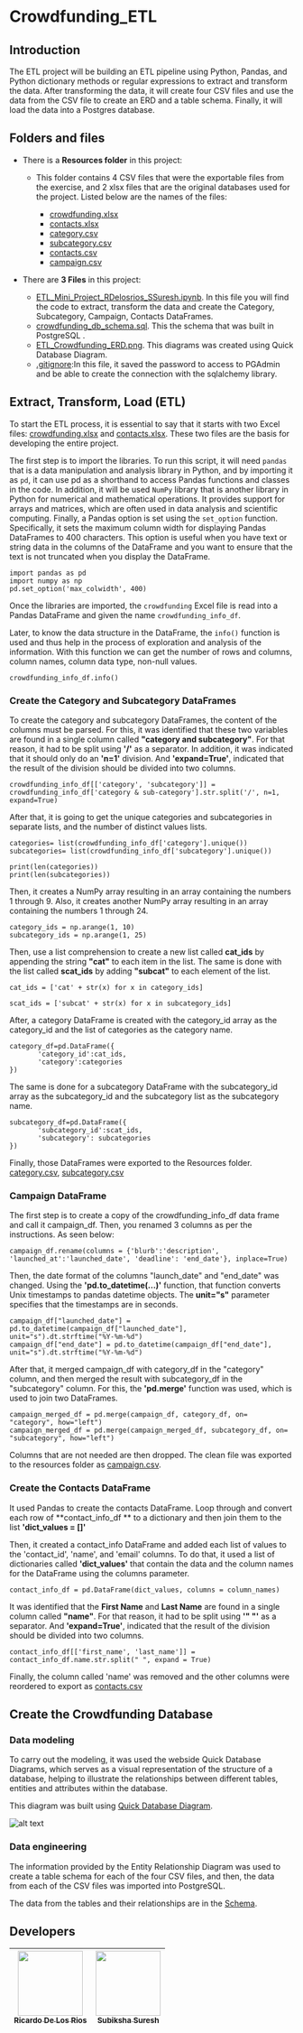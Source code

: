 # Crowdfunding_ETL

## Introduction

The ETL project will be building an ETL pipeline using Python, Pandas, and Python dictionary methods or regular expressions to extract and transform the data. After transforming the data, it will create four CSV files and use the data from the CSV file to create an ERD and a table schema. Finally, it will load the data into a Postgres database.

## Folders and files

* There is a **Resources folder** in this project:

   * This folder contains 4 CSV files that were the exportable files from the exercise, and 2 xlsx files that are the original databases used for the project. Listed below are the names of the files:

      * [crowdfunding.xlsx](https://github.com/Subiksha-SS/Crowdfunding_ETL/tree/main/Resources)
      * [contacts.xlsx](https://github.com/Subiksha-SS/Crowdfunding_ETL/tree/main/Resources)
      * [category.csv](https://github.com/Subiksha-SS/Crowdfunding_ETL/tree/main/Resources)
      * [subcategory.csv](https://github.com/Subiksha-SS/Crowdfunding_ETL/tree/main/Resources)
      * [contacts.csv](https://github.com/Subiksha-SS/Crowdfunding_ETL/tree/main/Resources)
      * [campaign.csv](https://github.com/Subiksha-SS/Crowdfunding_ETL/tree/main/Resources)
    
* There are **3 Files** in this project:
  
    * [ETL_Mini_Project_RDelosrios_SSuresh.ipynb](https://github.com/Subiksha-SS/Crowdfunding_ETL/blob/main/ETL_Mini_Project_RDelosrios_SSuresh.ipynb). In this file you will find the code to extract, transform         the data and create the Category, Subcategory, Campaign, Contacts DataFrames.
    * [crowdfunding_db_schema.sql](). This the schema that was built in PostgreSQL .
    * [ETL_Crowdfunding_ERD.png](). This diagrams was created using Quick Database Diagram.
    * [.gitignore](https://github.com/Subiksha-SS/Crowdfunding_ETL/blob/main/.gitignore):In this file, it saved the password to access to PGAdmin and be able to create the connection with the sqlalchemy library.

## Extract, Transform, Load (ETL) 

To start the ETL process, it is essential to say that it starts with two Excel files: [crowdfunding.xlsx](https://github.com/Subiksha-SS/Crowdfunding_ETL/tree/main/Resources) and [contacts.xlsx](https://github.com/Subiksha-SS/Crowdfunding_ETL/tree/main/Resources). These two files are the basis for developing the entire project.

The first step is to import the libraries. To run this script, it will need `pandas` that is a data manipulation and analysis library in Python, and by importing it as `pd`, it can use pd as a shorthand to access Pandas functions and classes in the code. In addition, it will be used `NumPy` library that is another library in Python for numerical and mathematical operations. It provides support for arrays and matrices, which are often used in data analysis and scientific computing.
Finally, a Pandas option is set using the `set_option` function. Specifically, it sets the maximum column width for displaying Pandas DataFrames to 400 characters. This option is useful when you have text or string data in the columns of the DataFrame and you want to ensure that the text is not truncated when you display the DataFrame.

```
import pandas as pd
import numpy as np
pd.set_option('max_colwidth', 400)
```
Once the libraries are imported, the `crowdfunding` Excel file is read into a Pandas DataFrame and given the name `crowdfunding_info_df`.

Later, to know the data structure in the DataFrame, the `info()` function is used and thus help in the process of exploration and analysis of the information. With this function we can get the number of rows and columns, column names, column data type, non-null values.

```
crowdfunding_info_df.info()
```
### Create the Category and Subcategory DataFrames

To create the category and subcategory DataFrames, the content of the columns must be parsed. For this, it was identified that these two variables are found in a single column called **"category and subcategory"**. For that reason, it had to be split using **'/'** as a separator. In addition, it was indicated that it should only do an **'n=1'** division. And **'expand=True'**, indicated that the result of the division should be divided into two columns.

```
crowdfunding_info_df[['category', 'subcategory']] = crowdfunding_info_df['category & sub-category'].str.split('/', n=1, expand=True)
```
After that, it is going to get the unique categories and subcategories in separate lists, and the number of distinct values lists.

```
categories= list(crowdfunding_info_df['category'].unique())
subcategories= list(crowdfunding_info_df['subcategory'].unique())
```

```
print(len(categories))
print(len(subcategories))
```

Then, it creates a NumPy array resulting in an array containing the numbers 1 through 9. Also, it creates another NumPy array resulting in an array containing the numbers 1 through 24.

```
category_ids = np.arange(1, 10)
subcategory_ids = np.arange(1, 25)
```
Then, use a list comprehension to create a new list called **cat_ids** by appending the string **"cat"** to each item in the list. The same is done with the list called **scat_ids** by adding **"subcat"** to each element of the list.

```
cat_ids = ['cat' + str(x) for x in category_ids] 
```
```
scat_ids = ['subcat' + str(x) for x in subcategory_ids]
```
After, a category DataFrame is created with the category_id array as the category_id and the list of categories as the category name.

```
category_df=pd.DataFrame({
       'category_id':cat_ids,
       'category':categories
})
```
The same is done for a subcategory DataFrame with the subcategory_id array as the subcategory_id and the subcategory list as the subcategory name.
```
subcategory_df=pd.DataFrame({
       'subcategory_id':scat_ids,
       'subcategory': subcategories
})
```
Finally, those DataFrames were exported to the Resources folder. [category.csv](https://github.com/Subiksha-SS/Crowdfunding_ETL/tree/main/Resources), [subcategory.csv](https://github.com/Subiksha-SS/Crowdfunding_ETL/tree/main/Resources)

### Campaign DataFrame

The first step is to create a copy of the crowdfunding_info_df data frame and call it campaign_df. Then, you renamed 3 columns as per the instructions. As seen below:
```
campaign_df.rename(columns = {'blurb':'description', 'launched_at':'launched_date', 'deadline': 'end_date'}, inplace=True)
```
Then, the date format of the columns "launch_date" and "end_date" was changed. Using the **'pd.to_datetime(...)'** function, that function converts Unix timestamps to pandas datetime objects. The **unit="s"** parameter specifies that the timestamps are in seconds.
```
campaign_df["launched_date"] = pd.to_datetime(campaign_df["launched_date"], unit="s").dt.strftime("%Y-%m-%d")
campaign_df["end_date"] = pd.to_datetime(campaign_df["end_date"], unit="s").dt.strftime("%Y-%m-%d")
```
After that, it merged campaign_df with category_df in the "category" column, and then merged the result with subcategory_df in the "subcategory" column. For this, the **'pd.merge'** function was used, which is used to join two DataFrames.

```
campaign_merged_df = pd.merge(campaign_df, category_df, on= "category", how="left")
campaign_merged_df = pd.merge(campaign_merged_df, subcategory_df, on= "subcategory", how="left")
```
Columns that are not needed are then dropped. The clean file was exported to the resources folder as [campaign.csv](https://github.com/Subiksha-SS/Crowdfunding_ETL/tree/main/Resources).

### Create the Contacts DataFrame
It used Pandas to create the contacts DataFrame.
Loop through and convert each row of **contact_info_df ** to a dictionary and then join them to the list **'dict_values = []'**

Then, it created a contact_info DataFrame and added each list of values to the 'contact_id', 'name', and 'email' columns. To do that, it used a list of dictionaries called **'dict_values'** that contain the data and the column names for the DataFrame using the columns parameter.
```
contact_info_df = pd.DataFrame(dict_values, columns = column_names)
```
It was identified that the **First Name** and **Last Name** are found in a single column called **"name"**. For that reason, it had to be split using **'" "'** as a separator.  And **'expand=True'**, indicated that the result of the division should be divided into two columns.

```
contact_info_df[['first_name', 'last_name']] = contact_info_df.name.str.split(" ", expand = True)
```
Finally, the column called 'name' was removed and the other columns were reordered to export as [contacts.csv](https://github.com/Subiksha-SS/Crowdfunding_ETL/tree/main/Resources)

## Create the Crowdfunding Database

### Data modeling

To carry out the modeling, it was used the webside Quick Database Diagrams, which serves as a visual representation of the structure of a database, helping to illustrate the relationships between different tables, entities and attributes within the database. 

This diagram was built using [Quick Database Diagram](https://www.quickdatabasediagrams.com/).

![alt text]()

### Data engineering

The information provided by the Entity Relationship Diagram was used to create a table schema for each of the four CSV files, and then, the data from each of the CSV files was imported into PostgreSQL.

The data from the tables and their relationships are in the [Schema]().

## Developers

| [<img src="https://avatars.githubusercontent.com/u/133066908?v=4" width=115><br><sub>Ricardo De Los Rios</sub>](https://github.com/ricardodelosrios) | [<img src="https://avatars.githubusercontent.com/u/118707567?v=4" width=115><br><sub>Subiksha Suresh</sub>](https://github.com/Subiksha-SS) |
| :---: | :---: |



